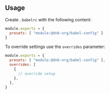 ## Usage

Create `.babelrc` with the following content:

```js
module.exports = {
  presets: [ "module:@dnb-org/babel-config" ]
}
```

To override settings use the `overrides` parameter:

```js
module.exports = {
  presets: [ "module:@dnb-org/babel-config" ],
  overrides: [
    {
      // override setup
    },
  ],
}
```
